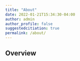 ```yaml
---
title: "About"
date: 2022-01-21T15:34:30-04:00
author: admin
author_profile: false
suggestedcitiation: true
permalink: /about/
---
```


## Overview

